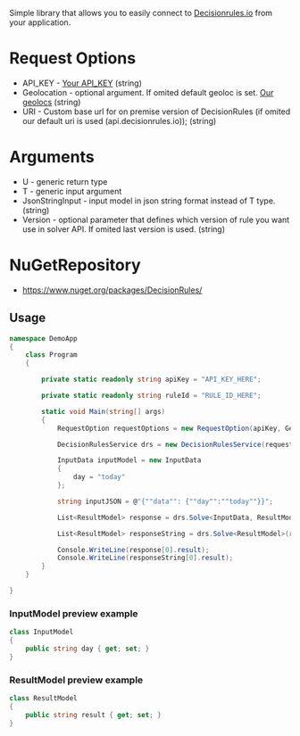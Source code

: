 Simple library that allows you to easily connect to [Decisionrules.io](https://decisionrules.io/) from your application.

# Request Options

* API_KEY - [Your API_KEY](https://docs.decisionrules.io/docs/api/api-keys) (string)
* Geolocation - optional argument. If omited default geoloc is set. [Our geolocs](https://docs.decisionrules.io/docs/api/geo-location) (string)
* URI - Custom base url for on premise version of DecisionRules (if omited our default uri is used (api.decisionrules.io)); (string)

# Arguments

* U - generic return type
* T - generic input argument
* JsonStringInput - input model in json string format instead of T type. (string)
* Version - optional parameter that defines which version of rule you want use in solver API. If omited last version is used. (string)

# NuGetRepository
* https://www.nuget.org/packages/DecisionRules/


## Usage

```c#
namespace DemoApp
{
    class Program
    {

        private static readonly string apiKey = "API_KEY_HERE";

        private static readonly string ruleId = "RULE_ID_HERE";

        static void Main(string[] args)
        {
            RequestOption requestOptions = new RequestOption(apiKey, GeoLocations.DEFAULT, "IF ONPROMISE version then base url here");

            DecisionRulesService drs = new DecisionRulesService(requestOptions);

            InputData inputModel = new InputData
            {
                day = "today"
            };

            string inputJSON = @"{""data"": {""day"":""today""}}";

            List<ResultModel> response = drs.Solve<InputData, ResultModel>(ruleId, inputModel, SolverStrategies.STANDARD,"VERSION_HERE").Result;

            List<ResultModel> responseString = drs.Solve<ResultModel>(ruleId, inputJSON, SolverStrategies.STANDARD,"VERSION_HERE").Result;

            Console.WriteLine(response[0].result);
            Console.WriteLine(responseString[0].result);
        }
    }

}
```
### InputModel preview example

```c#
class InputModel
{
    public string day { get; set; }
}
```

### ResultModel preview example

```c#
class ResultModel
{
    public string result { get; set; }
}
```
